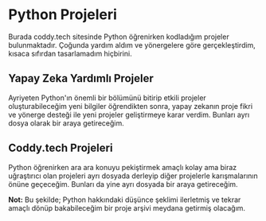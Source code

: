 # Python Projeleri
Burada coddy.tech sitesinde Python öğrenirken kodladığım projeler bulunmaktadır. Çoğunda yardım aldım ve yönergelere göre gerçekleştirdim, kısaca sıfırdan tasarlamadım hiçbirini.
## Yapay Zeka Yardımlı Projeler
Ayriyeten Python'ın önemli bir bölümünü bitirip etkili projeler oluşturabileceğim yeni bilgiler öğrendikten sonra, yapay zekanın proje fikri ve yönerge desteği ile yeni projeler geliştirmeye karar verdim. Bunları ayrı dosya olarak bir araya getireceğim.
## Coddy.tech Projeleri
Python öğrenirken ara ara konuyu pekiştirmek amaçlı kolay ama biraz uğraştırıcı olan projeleri ayrı dosyada derleyip diğer projelerle karışmalarının önüne geçeceğim. Bunları da yine ayrı dosyada bir araya getireceğim.

**Not:** Bu şekilde; Python hakkındaki düşünce şeklimi ilerletmiş ve tekrar amaçlı dönüp bakabileceğim bir proje arşivi meydana getirmiş olacağım.
